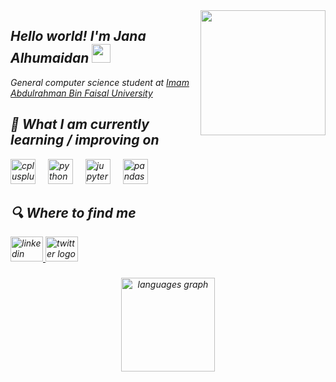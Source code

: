 <img align='right' src='https://user-images.githubusercontent.com/5713670/87202985-820dcb80-c2b6-11ea-9f56-7ec461c497c3.gif' width='200"'>



<em>
<h2 align="left">Hello world! I'm Jana Alhumaidan <img src="https://media.giphy.com/media/WUlplcMpOCEmTGBtBW/giphy.gif" width="30"> </h2> 

<p> <em>General computer science student at <a href="https://www.iau.edu.sa/en">Imam Abdulrahman Bin Faisal University</a>
<h2 align="left">📖 What I am currently learning / improving on </h2> 
<div align="left">
  <img src="https://cdn.jsdelivr.net/gh/devicons/devicon/icons/cplusplus/cplusplus-original.svg" height="40" alt="cplusplus logo"  />
  <img width="12" />
  <img src="https://cdn.jsdelivr.net/gh/devicons/devicon/icons/python/python-original.svg" height="40" alt="python logo"  />
  <img width="12" />
  <img src="https://cdn.jsdelivr.net/gh/devicons/devicon/icons/jupyter/jupyter-original.svg" height="40" alt="jupyter logo"  />
  <img width="12" />
  <img src="https://cdn.jsdelivr.net/gh/devicons/devicon/icons/pandas/pandas-original.svg" height="40" alt="pandas logo"  />
</div>

###

<h2 align="left">🔍 Where to find me </h2> 
<div align="left">
  <a href="https://www.linkedin.com/in/jana-alhumaidan-b4a847250/" target="_blank">
    <img src="https://raw.githubusercontent.com/maurodesouza/profile-readme-generator/master/src/assets/icons/social/linkedin/default.svg" width="52" height="40" alt="linkedin logo"  />
  </a>
  <a href="https://twitter.com/Jana7h" target="_blank">
    <img src="https://raw.githubusercontent.com/maurodesouza/profile-readme-generator/master/src/assets/icons/social/twitter/default.svg" width="52" height="40" alt="twitter logo"  />
  </a>
</div>

###

###

<div align="center">
  <img src="https://github-readme-stats.vercel.app/api/top-langs?username=JanaAlhumaidan&locale=en&hide_title=false&layout=compact&card_width=320&langs_count=5&theme=dracula&hide_border=false" height="150" alt="languages graph"  />
</div>

###



<div align="center">
</div>

###
